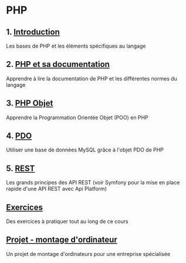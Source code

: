 # PHP

## 1. [Introduction](00-intro.md)

Les bases de PHP et les éléments spécifiques au langage

## 2. [PHP et sa documentation](01-doc.md)

Apprendre à lire la documentation de PHP et les différentes normes du langage

## 3. [PHP Objet](02-objet.md)

Apprendre la Programmation Orientée Objet (POO) en PHP

## 4. [PDO](03-pdo.md)

Utiliser une base de données MySQL grâce à l'objet PDO de PHP

## 5. [REST](04-rest.md)

Les grands principes des API REST (voir Symfony pour la mise en place rapide d'une API REST avec Api Platform)

## [Exercices](90-exercices.md)

Des exercices à pratiquer tout au long de ce cours

## [Projet - montage d'ordinateur](91-computer-preparation.md)

Un projet de montage d'ordinateurs pour une entreprise spécialisée
